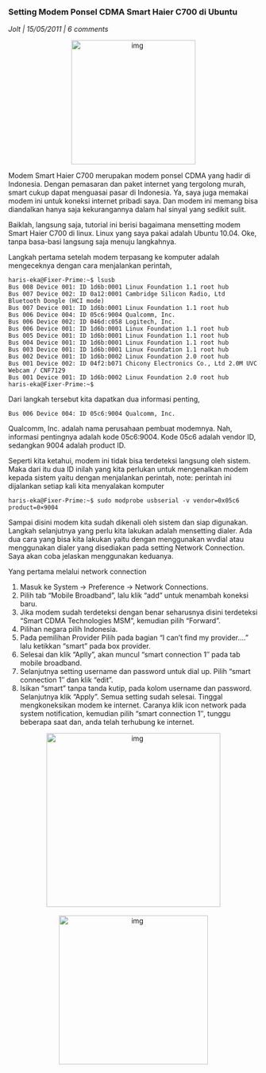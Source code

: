 ### **Setting Modem Ponsel CDMA Smart Haier C700 di Ubuntu**
_Jolt | 15/05/2011 | 6 comments_

<div align="center">
	<img src="./posts/2011-05-15-setting-modem-ponsel-cdma-smart-haier-c700-di-ubuntu/1.png" height="250px" alt="img">
</div> 

Modem Smart Haier C700 merupakan modem ponsel CDMA yang hadir di Indonesia. Dengan pemasaran dan paket internet yang tergolong murah, smart cukup dapat menguasai pasar di Indonesia. Ya, saya juga memakai modem ini untuk koneksi internet pribadi saya. Dan modem ini memang bisa diandalkan hanya saja kekurangannya dalam hal sinyal yang sedikit sulit.

Baiklah, langsung saja, tutorial ini berisi bagaimana mensetting modem Smart Haier C700 di linux. Linux yang saya pakai adalah Ubuntu 10.04. Oke, tanpa basa-basi langsung saja menuju langkahnya.

Langkah pertama setelah modem terpasang ke komputer adalah mengeceknya dengan cara menjalankan perintah,
```
haris-eka@Fixer-Prime:~$ lsusb
Bus 008 Device 001: ID 1d6b:0001 Linux Foundation 1.1 root hub
Bus 007 Device 002: ID 0a12:0001 Cambridge Silicon Radio, Ltd Bluetooth Dongle (HCI mode)
Bus 007 Device 001: ID 1d6b:0001 Linux Foundation 1.1 root hub
Bus 006 Device 004: ID 05c6:9004 Qualcomm, Inc.
Bus 006 Device 002: ID 046d:c058 Logitech, Inc.
Bus 006 Device 001: ID 1d6b:0001 Linux Foundation 1.1 root hub
Bus 005 Device 001: ID 1d6b:0001 Linux Foundation 1.1 root hub
Bus 004 Device 001: ID 1d6b:0001 Linux Foundation 1.1 root hub
Bus 003 Device 001: ID 1d6b:0001 Linux Foundation 1.1 root hub
Bus 002 Device 001: ID 1d6b:0002 Linux Foundation 2.0 root hub
Bus 001 Device 002: ID 04f2:b071 Chicony Electronics Co., Ltd 2.0M UVC Webcam / CNF7129
Bus 001 Device 001: ID 1d6b:0002 Linux Foundation 2.0 root hub
haris-eka@Fixer-Prime:~$
```

Dari langkah tersebut kita dapatkan dua informasi penting,
```
Bus 006 Device 004: ID 05c6:9004 Qualcomm, Inc.
```

Qualcomm, Inc. adalah nama perusahaan pembuat modemnya. Nah, informasi pentingnya adalah kode 05c6:9004. Kode 05c6 adalah vendor ID, sedangkan 9004 adalah product ID.

Seperti kita ketahui, modem ini tidak bisa terdeteksi langsung oleh sistem. Maka dari itu dua ID inilah yang kita perlukan untuk mengenalkan modem kepada sistem yaitu dengan menjalankan perintah,
note: perintah ini dijalankan setiap kali kita menyalakan komputer
```
haris-eka@Fixer-Prime:~$ sudo modprobe usbserial -v vendor=0x05c6 product=0×9004
```

Sampai disini modem kita sudah dikenali oleh sistem dan siap digunakan. Langkah selanjutnya yang perlu kita lakukan adalah mensetting dialer. Ada dua cara yang bisa kita lakukan yaitu dengan menggunakan wvdial atau menggunakan dialer yang disediakan pada setting Network Connection. Saya akan coba jelaskan menggunakan keduanya.

Yang pertama melalui network connection

1. Masuk ke System -> Preference -> Network Connections.
2. Pilih tab “Mobile Broadband”, lalu klik “add” untuk menambah koneksi baru.
3. Jika modem sudah terdeteksi dengan benar seharusnya disini terdeteksi “Smart CDMA Technologies MSM”, kemudian pilih “Forward”.
4. Pilihan negara pilih Indonesia.
5. Pada pemilihan Provider Pilih pada bagian “I can’t find my provider….” lalu ketikkan “smart” pada box provider.
6. Selesai dan klik “Aplly”, akan muncul “smart connection 1″ pada tab mobile broadband.
7. Selanjutnya setting username dan password untuk dial up. Pilih “smart connection 1″ dan klik “edit”.
8. Isikan “smart” tanpa tanda kutip, pada kolom username dan password. Selanjutnya klik “Apply”. Semua setting sudah selesai. Tinggal mengkoneksikan modem ke internet. Caranya klik icon network pada system notification, kemudian pilih “smart connection 1″, tunggu beberapa saat dan, anda telah terhubung ke internet.

<div align="center">
	<img src="./posts/2011-05-15-setting-modem-ponsel-cdma-smart-haier-c700-di-ubuntu/2.png" height="350px" alt="img">
</div> 
<br>
<div align="center">
	<img src="./posts/2011-05-15-setting-modem-ponsel-cdma-smart-haier-c700-di-ubuntu/3.png" height="300px" alt="img">
</div> 
